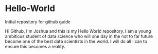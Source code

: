 # Hello-World
Initial repository for github guide

Hi Github, I'm Joshua and this is my Hello World repository. I am a young ambitious student of data science who will one day in the not to far future become one of the best data scientists in the world. I will do all i can to ensure this becomes a reality. 
